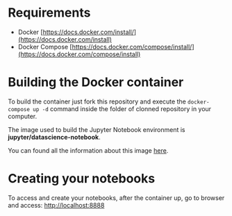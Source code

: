 # Requirements
- Docker [https://docs.docker.com/install/](https://docs.docker.com/install)
- Docker Compose [https://docs.docker.com/compose/install/](https://docs.docker.com/compose/install)

# Building the Docker container
To build the container just fork this repository and execute the `docker-compose up -d` command inside the folder of clonned repository in your computer.

The image used to build the Jupyter Notebook environment is **jupyter/datascience-notebook**.

You can found all the information about this image [here](https://hub.docker.com/r/jupyter/datascience-notebook).

# Creating your notebooks
To access and create your notebooks, after the container up, go to browser and access: [http://localhost:8888](http://localhost:8888)
